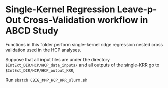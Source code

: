# Single-Kernel Regression Leave-p-Out Cross-Validation workflow in ABCD Study


Functions in this folder perform single-kernel ridge regression nested cross validation used in the HCP analyses. 

Suppose that all input files are under the directory `$IntExt_DIR/HCP/HCP_data_inputs/` and all outputs of the single-KRR go to `$IntExt_DIR/HCP/HCP_output_KRR`,

Run `sbatch CBIG_MMP_HCP_KRR_slurm.sh`
